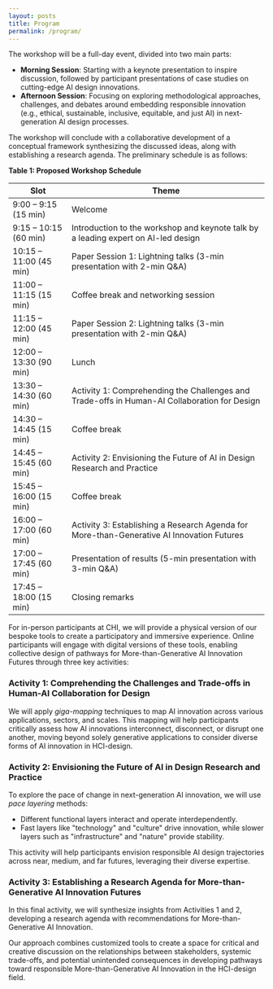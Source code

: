 ```yaml
---
layout: posts
title: Program
permalink: /program/
---
```




The workshop will be a full-day event, divided into two main parts:

- **Morning Session**: Starting with a keynote presentation to inspire discussion, followed by participant presentations of case studies on cutting-edge AI design innovations.
- **Afternoon Session**: Focusing on exploring methodological approaches, challenges, and debates around embedding responsible innovation (e.g., ethical, sustainable, inclusive, equitable, and just AI) in next-generation AI design processes.

The workshop will conclude with a collaborative development of a conceptual framework synthesizing the discussed ideas, along with establishing a research agenda. The preliminary schedule is as follows:

**Table 1: Proposed Workshop Schedule**

| Slot                    | Theme                                                                                                 |
|-------------------------|-------------------------------------------------------------------------------------------------------|
| 9:00 – 9:15 (15 min)    | Welcome                                                                                               |
| 9:15 – 10:15 (60 min)   | Introduction to the workshop and keynote talk by a leading expert on AI-led design                    |
| 10:15 – 11:00 (45 min)  | Paper Session 1: Lightning talks (3-min presentation with 2-min Q&A)                                  |
| 11:00 – 11:15 (15 min)  | Coffee break and networking session                                                                   |
| 11:15 – 12:00 (45 min)  | Paper Session 2: Lightning talks (3-min presentation with 2-min Q&A)                                  |
| 12:00 – 13:30 (90 min)  | Lunch                                                                                                 |
| 13:30 – 14:30 (60 min)  | Activity 1: Comprehending the Challenges and Trade-offs in Human-AI Collaboration for Design          |
| 14:30 – 14:45 (15 min)  | Coffee break                                                                                          |
| 14:45 – 15:45 (60 min)  | Activity 2: Envisioning the Future of AI in Design Research and Practice                              |
| 15:45 – 16:00 (15 min)  | Coffee break                                                                                          |
| 16:00 – 17:00 (60 min)  | Activity 3: Establishing a Research Agenda for More-than-Generative AI Innovation Futures             |
| 17:00 – 17:45 (60 min)  | Presentation of results (5-min presentation with 3-min Q&A)                                           |
| 17:45 – 18:00 (15 min)  | Closing remarks                                                                                       |

For in-person participants at CHI, we will provide a physical version of our bespoke tools to create a participatory and immersive experience. Online participants will engage with digital versions of these tools, enabling collective design of pathways for More-than-Generative AI Innovation Futures through three key activities:



### Activity 1: Comprehending the Challenges and Trade-offs in Human-AI Collaboration for Design
We will apply *giga-mapping* techniques to map AI innovation across various applications, sectors, and scales. This mapping will help participants critically assess how AI innovations interconnect, disconnect, or disrupt one another, moving beyond solely generative applications to consider diverse forms of AI innovation in HCI-design.

### Activity 2: Envisioning the Future of AI in Design Research and Practice
To explore the pace of change in next-generation AI innovation, we will use *pace layering* methods:
- Different functional layers interact and operate interdependently.
- Fast layers like "technology" and "culture" drive innovation, while slower layers such as "infrastructure" and "nature" provide stability.

This activity will help participants envision responsible AI design trajectories across near, medium, and far futures, leveraging their diverse expertise.

### Activity 3: Establishing a Research Agenda for More-than-Generative AI Innovation Futures
In this final activity, we will synthesize insights from Activities 1 and 2, developing a research agenda with recommendations for More-than-Generative AI Innovation. 

Our approach combines customized tools to create a space for critical and creative discussion on the relationships between stakeholders, systemic trade-offs, and potential unintended consequences in developing pathways toward responsible More-than-Generative AI Innovation in the HCI-design field.